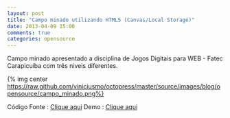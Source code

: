 ```yaml
---
layout: post
title: "Campo minado utilizando HTML5 (Canvas/Local Storage)"
date: 2013-04-09 15:00
comments: true
categories: opensource
---
```


Campo minado apresentado a disciplina de Jogos Digitais para WEB - Fatec Carapicuíba com três niveis diferentes.  

{% img center https://raw.github.com/viniciusmo/octopress/master/source/images/blog/opensource/campo_minado.png%}

Código Fonte : [Clique aqui](https://github.com/viniciusmo/minesweeper-html5 "Clique aqui")
Demo : [Clique aqui](http://viniciusmo.github.io/games/minesweeper-html5/minesweeper.html "Clique aqui")
